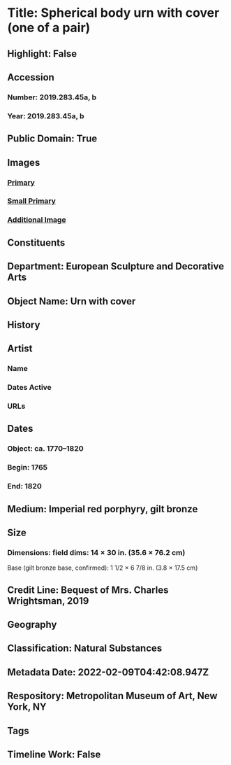 # Title: Spherical body urn with cover (one of a pair)
## Highlight: False
## Accession
### Number: 2019.283.45a, b
### Year: 2019.283.45a, b
## Public Domain: True
## Images
### [Primary](https://images.metmuseum.org/CRDImages/es/original/DP-19429-026.jpg)
### [Small Primary](https://images.metmuseum.org/CRDImages/es/web-large/DP-19429-026.jpg)
### [Additional Image](https://images.metmuseum.org/CRDImages/es/original/DP-19429-024.jpg)
## Constituents
## Department: European Sculpture and Decorative Arts
## Object Name: Urn with cover
## History
## Artist
### Name
### Dates Active
### URLs
## Dates
### Object: ca. 1770–1820
### Begin: 1765
### End: 1820
## Medium: Imperial red porphyry, gilt bronze
## Size
### Dimensions: field dims: 14 × 30 in. (35.6 × 76.2 cm)
Base (gilt bronze base, confirmed): 1 1/2 × 6 7/8 in. (3.8 × 17.5 cm)
## Credit Line: Bequest of Mrs. Charles Wrightsman, 2019
## Geography
## Classification: Natural Substances
## Metadata Date: 2022-02-09T04:42:08.947Z
## Respository: Metropolitan Museum of Art, New York, NY
## Tags
## Timeline Work: False